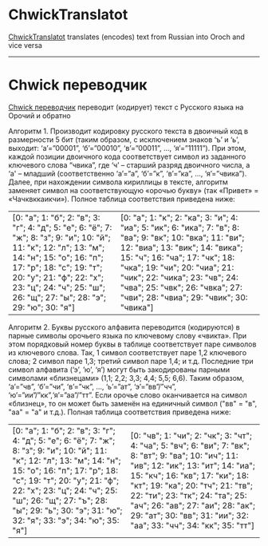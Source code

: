# ChwickTranslatot
<a href="https://makishimu25050.github.io/ChwickTranslatot/main.html">ChwickTranslatot</a> translates (encodes) text from Russian into Oroch and vice versa
***
# Chwick переводчик
<a href="https://makishimu25050.github.io/ChwickTranslatot/main.html">Chwick переводчик</a> переводит (кодирует) текст с Русского языка на Орочий и обратно

  Алгоритм 1. Производит кодировку русского текста в двоичный код в размерности 5 бит (таким образом, с исключением знаков ‘ъ’ и ‘ь’, выходит: ‘a’=”00001”, ‘б’=”00010”, ‘в’=”00011”, …, ‘я’=”11111”). При этом, каждой позиции двоичного кода соответствует символ из заданного ключевого слова “чвика”, где ‘ч’ – старший разряд двоичного числа, а ‘а' – младший (соответственно ‘a’=”а”, ‘б’=”к”, ‘в’=”ка”, …, ‘я’=”чвика”). Далее, при нахождении символа кириллицы в тексте, алгоритм заменяет символ на соответствующую «орочью букву» (так «Привет» = «Чачквккаикчи»). Полное таблица соответствия приведена ниже:
<table>
  <tr>
    <td>[0: "а"; 1: "б"; 2: "в"; 3: "г"; 4: "д"; 5: "е"; 6: "ё"; 7: "ж"; 8: "з"; 9: "и"; 10: "й"; 11: "к"; 12: "л"; 13: "м"; 14: "н"; 15: "о"; 16: "п"; 17: "р"; 18: "с"; 19: "т"; 20: "у"; 21: "ф"; 22: "х"; 23: "ц"; 24: "ч"; 25: "ш"; 26: "щ"; 27: "ы"; 28: "э"; 29: "ю"; 30: "я"]</td>
    <td>[0: "а"; 1: "к"; 2: "ка"; 3: "и"; 4: "иа"; 5: "ик"; 6: "ика"; 7: "в"; 8: "ва"; 9: "вк"; 10: "вка"; 11: "ви"; 12: "виа"; 13: "вик"; 14: "вика"; 15: "ч"; 16: "ча"; 17: "чк"; 18: "чка"; 19: "чи"; 20: "чиа"; 21: "чик"; 22: "чика"; 23: "чв"; 24: "чва"; 25: "чвк"; 26: "чвка"; 27: "чви"; 28: "чвиа"; 29: "чвик"; 30: "чвика"]</td>
  </tr>
</table>

  Алгоритм 2. Буквы русского алфавита переводится (кодируются) в парные символы орочьего языка по ключевому слову «чвикта». При этом порядковый номер буквы в таблице соответствует паре символов из ключевого слова. Так, 1 символ соответствует паре 1,2 ключевого слова; 2 символ паре 1,3; третий символ паре 1,4; и т.д. Последние три символ алфавита (‘э’, ’ю’, ‘я’) могут быть закодированы парными символами «близнецами» (1,1; 2,2; 3,3; 4,4; 5,5; 6,6). Таким образом, ‘a’=”чв”, ‘б’=”чи”, ‘в’=”чк”, …, ‘ь’=”ат”, ‘э’=”вв”/”чч”, ‘ю’=”ии”/”кк”,‘я’=”аа”/”тт”. Если орочье слово оканчивается на символ «близнец», то он может быть заменён на единичный символ ("вв" = "в", "аа" = "а" и т.д.). Полная таблица соответствия приведена ниже: 
<table>
  <tr>
    <td>[0: "а"; 1: "б"; 2: "в"; 3: "г"; 4: "д"; 5: "е"; 6: "ё"; 7: "ж"; 8: "з"; 9: "и"; 10: "й"; 11: "к"; 12: "л"; 13: "м"; 14: "н"; 15: "о"; 16: "п"; 17: "р"; 18: "с"; 19: "т"; 20: "у"; 21: "ф"; 22: "х"; 23: "ц"; 24: "ч"; 25: "ш"; 26: "щ"; 27: "ъ"; 28: "ы"; 29: "ь"; 30: "э"; 31: "ю"; 32: "я"; 33: "э"; 34: "ю"; 35: "я"]</td>
    <td>[0: "чв"; 1: "чи"; 2: "чк"; 3: "чт"; 4: "ча"; 5: "вч"; 6: "ви"; 7: "вк"; 8: "вт"; 9: "ва"; 10: "ич"; 11: "ив"; 12: "ик"; 13: "ит"; 14: "иа"; 15: "кч"; 16: "кв"; 17: "ки"; 18: "кт"; 19: "ка"; 20: "тч"; 21: "тв"; 22: "ти"; 23: "тк"; 24: "та"; 25: "ач"; 26: "ав"; 27: "аи"; 28: "ак"; 29: "ат"; 30: "вв"; 31: "ии"; 32: "аа"; 33: "чч"; 34: "кк"; 35: "тт"]</td>
  </tr>
</table>

